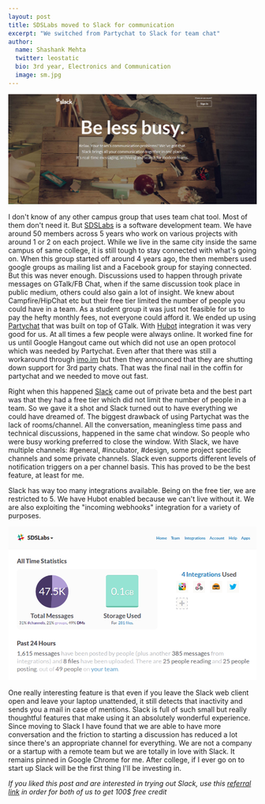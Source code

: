 ```yaml
---
layout: post
title: SDSLabs moved to Slack for communication
excerpt: "We switched from Partychat to Slack for team chat"
author:
  name: Shashank Mehta
  twitter: leostatic
  bio: 3rd year, Electronics and Communication
  image: sm.jpg
---
```


![Slack](/images/posts/slack/slack.png)

I don't know of any other campus group that uses team chat tool. Most of them don't need it. But [SDSLabs](http://blog.sdslabs.co/) is a software development team. We have around 50 members across 5 years who work on various projects with around 1 or 2 on each project. While we live in the same city inside the same campus of same college, it is still tough to stay connected with what's going on. When this group started off around 4 years ago, the then members used google groups as mailing list and a Facebook group for staying connected. But this was never enough. Discussions used to happen through private messages on GTalk/FB Chat, when if the same discussion took place in public medium, others could also gain a lot of insight. We knew about Campfire/HipChat etc but their free tier limited the number of people you could have in a team. As a student group it was just not feasible for us to pay the hefty monthly fees, not everyone could afford it. We ended up using [Partychat](http://partychapp.appspot.com/) that was built on top of GTalk. With [Hubot](https://hubot.github.com/) integration it was very good for us. At all times a few people were always online. It worked fine for us until Google Hangout came out which did not use an open protocol which was needed by Partychat. Even after that there was still a workaround through [imo.im](http://imo.im) but then they announced that they are shutting down support for 3rd party chats. That was the final nail in the coffin for partychat and we needed to move out fast. 

Right when this happened [Slack](http://slack.com) came out of private beta and the best part was that they had a free tier which did not limit the number of people in a team. So we gave it a shot and Slack turned out to have everything we could have dreamed of. The biggest drawback of using Partychat was the lack of rooms/channel. All the conversation, meaningless time pass and technical discussions, happened in the same chat window. So people who were busy working preferred to close the window. With Slack, we have multiple channels: #general, #incubator, #design, some project specific channels and some private channels. Slack even supports different levels of notification triggers on a per channel basis. This has proved to be the best feature, at least for me.

Slack has way too many integrations available. Being on the free tier, we are restricted to 5. We have Hubot enabled because we can't live without it. We are also exploiting the "incoming webhooks" integration for a variety of purposes.

![Slack Stats](/images/posts/slack/stats.png)

One really interesting feature is that even if you leave the Slack web client open and leave your laptop unattended, it still detects that inactivity and sends you a mail in case of mentions. Slack is full of such small but really thoughtful features that make using it an absolutely wonderful experience. Since moving to Slack I have found that we are able to have more conversation and the friction to starting a discussion has reduced a lot since there's an appropriate channel for everything. We are not a company or a startup with a remote team but we are totally in love with Slack. It remains pinned in Google Chrome for me. After college, if I ever go on to start up Slack will be the first thing I'll be investing in.

_If you liked this post and are interested in trying out Slack, use this [referral link](https://slack.com/r/025qjxb7-025qv2dz) in order for both of us to get 100$ free credit_
